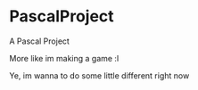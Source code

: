 # PascalProject
A Pascal Project

More like im making a game :l

Ye, im wanna to do some little different right now
